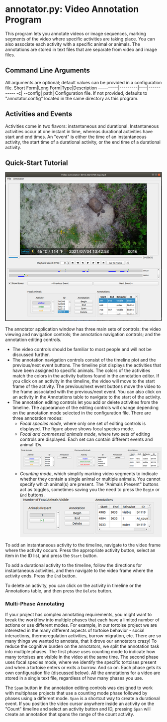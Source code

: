 # annotator.py: Video Annotation Program

This program lets you annotate videos or image sequences, marking segments of the video where specific activities are taking place.  You can also associate each activity with a specific animal or animals.  The annotations are stored in text files that are separate from video and image files.

## Command Line Arguments
All arguments are optional; default values can be provided in a configuration file.
Short Form|Long Form|Type|Description
----------|---------|----|-----------
-c| --config|    path|      Configuration file.  If not provided, defaults to "annotator.config" located in the same directory as this program.

## Activities and Events
Activities come in two flavors: instantaneous and durational. Instantaneous activities occur at one instant in time, whereas durational activities have start and end times.  An "event" is either the time of an instantaneous activity, the start time of a durational activity, or the end time of a durational activity.

## Quick-Start Tutorial

![Annotator Application Window](Annotator.png)

The annotator application window has three main sets of controls: the video viewing and navigation controls; the annotation navigation controls; and the annotation editing controls.  
- The video controls should be familiar to most people and will not be discussed further.
- The annotation navigation controls consist of the timeline plot and the previous/next event buttons.  The timeline plot displays the activities that have been assigned to specific animals.  The colors of the activities match the colors in the activity buttons found in the annotation editor.  If you click on an activity in the timeline, the video will move to the start frame of the activity.  The previous/next event buttons move the video to the frame associated with the previous/next event.  You can also click on an activity in the Annotations table to navigate to the start of the activity.
- The annotation editing controls let you add or delete activities from the timeline.  The appearance of the editing controls will change depending on the annotation mode selected in the configuration file.  There are three annotation modes: 
  - _Focal species mode_, where only one set of editing controls is displayed. The figure above shows focal species mode.
  - _Focal and commensal animals mode_, where two sets of editing controls are displayed.  Each set can contain different events and animal IDs.![Focal and Commensal mode](Focal_Commensal_Mode.png)  
  - _Counting mode_, which simplify marking video segments to indicate whether they contain a single animal or multiple animals.  You cannot specify which animal(s) are present.  The "Animals Present" buttons act as toggles, sometimes saving you the need to press the ```Begin``` or ```End``` buttons. ![Counting Mode](Count_Mode.png)

To add an instantaneous activity to the timeline, navigate to the video frame where the activity occurs.  Press the appropriate activity button, select an item in the ID list, and press the ```Start``` button.  

To add a durational activity to the timeline, follow the directions for instantaneous activities, and then navigate to the video frame where the activity ends.  Press the ```End``` button. 

To delete an activity, you can click on the activity in timeline or the Annotations table, and then press the ```Delete``` button.

### Multi-Phase Annotating
If your project has complex annotating requirements, you might want to break the workflow into multiple phases that each have a limited number of actions or use different modes.  For example, in our tortoise project we are interested in the many different aspects of tortoise behavior - social interactions, thermoregulation activities, burrow migration, etc.  There are so many things we wanted to annotate, that it drove our annotators crazy!  To reduce the cognitive burden on the annotators, we split the annotation task into multiple phases.  The first phase uses counting mode to indicate how many tortoises are visible in the video at the same time.  The second phase uses focal species mode, where we identify the specific tortoises present and when a tortoise enters or exits a burrow.  And so on.  Each phase gets its own configuration file (discussed below).  All the annotations for a video are stored in a single text file, regardless of how many phases you use.

The ```Span``` button in the annotation editing controls was designed to work with multiphase projects that use a counting mode phase followed by phases using a different mode.  ```Span``` is a shortcut way to create a durational event. If you position the video cursor anywhere inside an activity on the "Count" timeline and select an activity button and ID, pressing ```Span``` will create an annotation that spans the range of the count activity.



